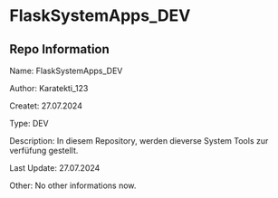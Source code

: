 # FlaskSystemApps_DEV

## Repo Information

Name: FlaskSystemApps_DEV

Author: Karatekti_123

Createt: 27.07.2024

Type: DEV

Description: In diesem Repository, werden dieverse System Tools zur verfüfung gestellt.

Last Update: 27.07.2024

Other: No other informations now.
